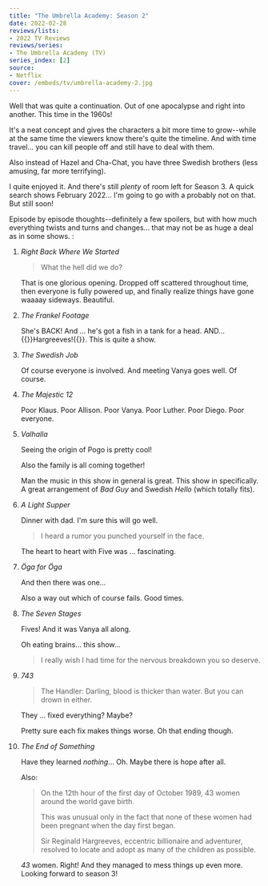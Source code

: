 ```yaml
---
title: "The Umbrella Academy: Season 2"
date: 2022-02-28
reviews/lists:
- 2022 TV Reviews
reviews/series:
- The Umbrella Academy (TV)
series_index: [2]
source:
- Netflix
cover: /embeds/tv/umbrella-academy-2.jpg
---
```

Well that was quite a continuation. Out of one apocalypse and right into another. This time in the 1960s!

It's a neat concept and gives the characters a bit more time to grow--while at the same time the viewers know there's quite the timeline. And with time travel... you can kill people off and still have to deal with them. 

Also instead of Hazel and Cha-Chat, you have three Swedish brothers (less amusing, far more terrifying). 

I quite enjoyed it. And there's still *plenty* of room left for Season 3. A quick search shows February 2022... I'm going to go with a probably not on that. But still soon!

<!--more-->

Episode by episode thoughts--definitely a few spoilers, but with how much everything twists and turns and changes... that may not be as huge a deal as in some shows. :

1. *Right Back Where We Started*

    > What the hell did we do?

    That is one glorious opening. Dropped off scattered throughout time, then everyone is fully powered up, and finally realize things have gone waaaay sideways. Beautiful.

2. *The Frankel Footage*

    She's BACK! And ... he's got a fish in a tank for a head. AND… {{<spoiler>}}Hargreeves!{{</spoiler>}}. This is quite a show.

3. *The Swedish Job*

    Of course everyone is involved. And meeting Vanya goes well. Of course.

4. *The Majestic 12*

    Poor Klaus. Poor Allison. Poor Vanya. Poor Luther. Poor Diego. Poor everyone.

5. *Valhalla*

    Seeing the origin of Pogo is pretty cool!

    Also the family is all coming together!

    Man the music in this show in general is great. This show in specifically. A great arrangement of _Bad Guy_ and Swedish _Hello_ (which totally fits).

6. *A Light Supper*

    Dinner with dad. I'm sure this will go well.

    > I heard a rumor you punched yourself in the face.

    The heart to heart with Five was ... fascinating.

7. *Öga for Öga*

    And then there was one…

    Also a way out which of course fails. Good times. 

8. *The Seven Stages*

    Fives! And it was Vanya all along. 

    Oh eating brains… this show…

    > I really wish I had time for the nervous breakdown you so deserve. 

9. *743*

    > The Handler: Darling, blood is thicker than water. But you can drown in either.

    They … fixed everything? Maybe? 

    Pretty sure each fix makes things worse. Oh that ending though. 

10. *The End of Something*

    Have they learned *nothing*… Oh. Maybe there is hope after all. 

    Also:

    > On the 12th hour of the first day of October 1989, 43 women around the world gave birth.
    >
    > This was unusual only in the fact that none of these women had been pregnant when the day first began.
    >
    > Sir Reginald Hargreeves, eccentric billionaire and adventurer, resolved to locate and adopt as many of the children as possible.

    *43* women. Right! And they managed to mess things up even more. Looking forward to season 3!